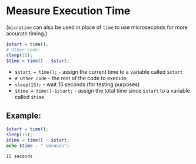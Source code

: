 # Measure Execution Time

(``microtime`` can also be used in place of ``time`` to use microseconds for more accurate timing.)

```php
$start = time();
# Other code:
sleep(15);
$time = time() - $start;
```

- ``$start = time();`` - assign the current time to a variable called ``$start``
- ``# Other code`` - the rest of the code to execute
- ``sleep(15);`` - wait 15 seconds (for testing purposes)
- ``$time = time()-$start;`` - assign the total time since ``$start`` to a variable called ``$time``

## Example:
```php
$start = time();
sleep(15);
$time = time() - $start;
echo $time . " seconds";
```
```
15 seconds
```
